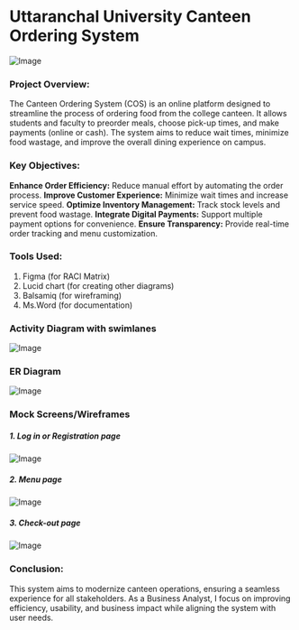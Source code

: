 # Uttaranchal University Canteen Ordering System
![Image](https://github.com/user-attachments/assets/fef5b13d-13dc-4adf-9911-0748efdf1914)

### Project Overview:
The Canteen Ordering System (COS) is an online platform designed to streamline the process of ordering food from the college canteen. It allows students and faculty to preorder meals, choose pick-up times, and make payments (online or cash). The system aims to reduce wait times, minimize food wastage, and improve the overall dining experience on campus.

### Key Objectives:
**Enhance Order Efficiency:** Reduce manual effort by automating the order process.
**Improve Customer Experience:** Minimize wait times and increase service speed.
**Optimize Inventory Management:** Track stock levels and prevent food wastage.
**Integrate Digital Payments:** Support multiple payment options for convenience.
**Ensure Transparency:** Provide real-time order tracking and menu customization.

### Tools Used:
1. Figma (for RACI Matrix)
2. Lucid chart (for creating other diagrams)
3. Balsamiq (for wireframing)
4. Ms.Word (for documentation)

### Activity Diagram with swimlanes
![Image](https://github.com/user-attachments/assets/fb66b41e-187e-4571-84d8-433fc0e301ef)

### ER Diagram
![Image](https://github.com/user-attachments/assets/71bc8959-c41d-44ab-bd24-292a0173e890)

### Mock Screens/Wireframes
##### 1. Log in or Registration page
![Image](https://github.com/user-attachments/assets/a31bd2f4-cf97-44ff-91d3-4d9383bf7f13)

##### 2. Menu page
![Image](https://github.com/user-attachments/assets/2421b7ac-825c-4fc1-976e-b3bd24189094)

##### 3. Check-out page
![Image](https://github.com/user-attachments/assets/d60a7553-31fe-4c82-bc1a-6ae935d4fa36)

### Conclusion:
This system aims to modernize canteen operations, ensuring a seamless experience for all stakeholders. As a Business Analyst, I focus on improving efficiency, usability, and business impact while aligning the system with user needs.



   
